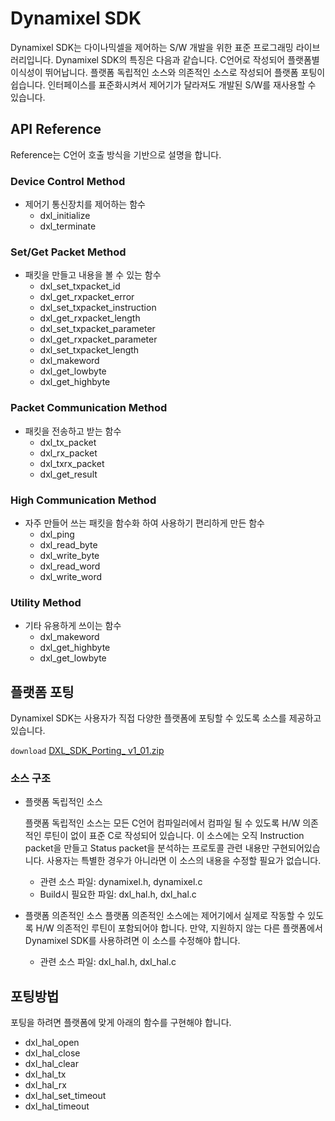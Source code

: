 # Dynamixel SDK

Dynamixel SDK는 다이나믹셀을 제어하는 S/W 개발을 위한 표준 프로그래밍 라이브러리입니다.
Dynamixel SDK의 특징은 다음과 같습니다.
C언어로 작성되어 플랫폼별 이식성이 뛰어납니다.
플랫폼 독립적인 소스와 의존적인 소스로 작성되어 플랫폼 포팅이 쉽습니다.
인터페이스를 표준화시켜서 제어기가 달라져도 개발된 S/W를 재사용할 수 있습니다.

## API Reference

Reference는 C언어 호출 방식을 기반으로 설명을 합니다.

### Device Control Method

- 제어기 통신장치를 제어하는 함수
	- dxl_initialize
	- dxl_terminate

### Set/Get Packet Method

- 패킷을 만들고 내용을 볼 수 있는  함수
	- dxl_set_txpacket_id
	- dxl_get_rxpacket_error
	- dxl_set_txpacket_instruction
	- dxl_get_rxpacket_length
	- dxl_set_txpacket_parameter
	- dxl_get_rxpacket_parameter
	- dxl_set_txpacket_length
	- dxl_makeword
	- dxl_get_lowbyte
	- dxl_get_highbyte

### Packet Communication Method

- 패킷을 전송하고 받는 함수
	- dxl_tx_packet
	- dxl_rx_packet
	- dxl_txrx_packet
	- dxl_get_result

### High Communication Method

- 자주 만들어 쓰는 패킷을 함수화 하여 사용하기 편리하게 만든 함수
	- dxl_ping
	- dxl_read_byte
	- dxl_write_byte
	- dxl_read_word
	- dxl_write_word

### Utility Method

- 기타 유용하게 쓰이는 함수
	- dxl_makeword
	- dxl_get_highbyte
	- dxl_get_lowbyte

## 플랫폼 포팅

Dynamixel SDK는 사용자가 직접 다양한 플랫폼에 포팅할 수 있도록 소스를 제공하고 있습니다.

`download` [DXL_SDK_Porting_ v1_01.zip](http://support.robotis.com/ko/baggage_files/dynamixel_sdk/dxl_sdk_porting_v1_01.zip)

### 소스 구조

- 플랫폼 독립적인 소스

  플랫폼 독립적인 소스는 모든 C언어 컴파일러에서 컴파일 될 수 있도록 H/W 의존적인 루틴이 없이 표준 C로 작성되어 있습니다. 이 소스에는 오직 Instruction packet을 만들고 Status packet을 분석하는 프로토콜 관련 내용만 구현되어있습니다. 사용자는 특별한 경우가 아니라면 이 소스의 내용을 수정할 필요가 없습니다.

  - 관련 소스 파일: dynamixel.h, dynamixel.c
  - Build시 필요한 파일: dxl_hal.h, dxl_hal.c

- 플랫폼 의존적인 소스
  플랫폼 의존적인 소스에는 제어기에서 실제로 작동할 수 있도록  H/W 의존적인 루틴이 포함되어야 합니다. 만약, 지원하지 않는 다른 플랫폼에서 Dynamixel SDK를 사용하려면 이 소스를 수정해야 합니다.

  - 관련 소스 파일: dxl_hal.h, dxl_hal.c

## 포팅방법

포팅을 하려면 플랫폼에 맞게 아래의 함수를 구현해야 합니다.

- dxl_hal_open
- dxl_hal_close
- dxl_hal_clear
- dxl_hal_tx
- dxl_hal_rx
- dxl_hal_set_timeout
- dxl_hal_timeout
